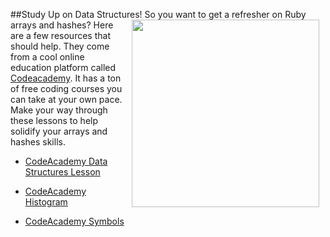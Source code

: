 ##Study Up on Data Structures!
<img src="https://s3.amazonaws.com/after-school-assets/learning.jpg" width="300px" hspace="10" align="right"> So you want to get a refresher on Ruby arrays and hashes? Here are a few resources that should help. They come from a cool online education platform called [Codeacademy](http://www.codeacademy.com). It has a ton of free coding courses you can take at your own pace. Make your way through these lessons to help solidify your arrays and hashes skills.

+ [CodeAcademy Data Structures Lesson](http://www.codecademy.com/courses/ruby-beginner-en-F3loB/0/1?curriculum_id=5059f8619189a5000201fbcb)

+ [CodeAcademy Histogram](http://www.codecademy.com/courses/ruby-beginner-en-693PD/0/1?curriculum_id=5059f8619189a5000201fbcb)

+ [CodeAcademy Symbols](http://www.codecademy.com/courses/ruby-beginner-en-Qn7Qw/0/1?curriculum_id=5059f8619189a5000201fbcb)
